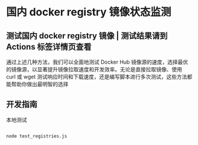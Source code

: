 # 国内 docker registry 镜像状态监测

## 测试国内 docker registry 镜像 | 测试结果请到 Actions 标签详情页查看

通过上述几种方法，我们可以全面地测试 Docker Hub 镜像源的速度，选择最优的镜像源，以显著提升镜像拉取速度和开发效率。无论是直接拉取镜像、使用 curl 或 wget 测试响应时间和下载速度，还是编写脚本进行多次测试，这些方法都能帮助你做出最明智的选择

## 开发指南

本地测试

```bash

node test_registries.js

```
